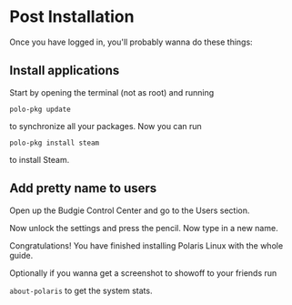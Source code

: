 # Post Installation

Once you have logged in, you'll probably wanna do these things:

## Install applications

Start by opening the terminal (not as root) and running 

`polo-pkg update`

to synchronize all your packages. Now you can run

`polo-pkg install steam`

to install Steam.

## Add pretty name to users

Open up the Budgie Control Center and go to the Users section.

Now unlock the settings and press the pencil. Now type in a new name.

Congratulations! You have finished installing Polaris Linux with the whole guide.

Optionally if you wanna get a screenshot to showoff to your friends run

`about-polaris` to get the system stats.
